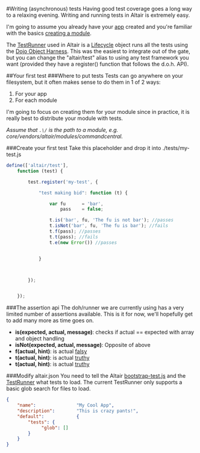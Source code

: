 #Writing (asynchronous) tests
Having good test coverage goes a long way to a relaxing evening. Writing and running tests in Altair is extremely easy.

I'm going to assume you already have your [app](app.md) created and you're familiar with the basics [creating a module](firstmodule.md).

The [TestRunner](../core/lib/altair/TestRunner.js) used in Altair is a [Lifecycle](lifecycle.md) object runs all the tests
 using the [Dojo Object Harness](http://dojotoolkit.org/reference-guide/1.9/util/doh.html). This was the easiest to integrate
 out of the gate, but you can change the "altair/test" alias to using any test framework you want (provided they have a
 register() function that follows the d.o.h. API).

##Your first test
###Where to put tests
Tests can go anywhere on your filesystem, but it often makes sense to do them in 1 of 2 ways:

1. For your app
2. For each module

I'm going to focus on creating them for your module since in practice, it is really best to distribute your module with
tests.

*Assume that `.\/` is the path to a module, e.g. core/vendors/altair/modules/commandcentral.*

###Create your first test
Take this placeholder and drop it into ./tests/my-test.js

```js
define(['altair/test'],
    function (test) {

        test.register('my-test', {

            "test making bid": function (t) {

                var fu      = 'bar',
                    pass    = false;

                t.is('bar', fu, 'The fu is not bar'); //passes
                t.isNot('bar', fu, 'The fu is bar'); //fails
                t.f(pass); //passes
                t.t(pass); //fails
                t.e(new Error()) //passes


            }



        });


    });
```

###The assertion api
The doh/runner we are currently using has a very limited number of assertions available. This is it for now, we'll hopefully
get to add many more as time goes on.

- **is(expected, actual, message)**: checks if actual == expected with array and object handling
- **isNot(expected, actual, message)**: Opposite of above
- **f(actual, hint)**: is actual [falsy](http://www.sitepoint.com/javascript-truthy-falsy/)
- **t(actual, hint)**: is actual [truthy](http://www.sitepoint.com/javascript-truthy-falsy/)
- **t(actual, hint)**: is actual [truthy](http://www.sitepoint.com/javascript-truthy-falsy/)


###Modify altair.json
You need to tell the Altair [bootstrap-test.js](../core/bootstrap-test.js) and the [TestRunner](../core/lib/altair/TestRunner.js)
what tests to load. The current TestRunner only supports a basic glob search for files to load.

```json
{
    "name":               "My Cool App",
    "description":        "This is crazy pants!",
    "default":            {
        "tests": {
             "glob": []
        }
    }
}

```